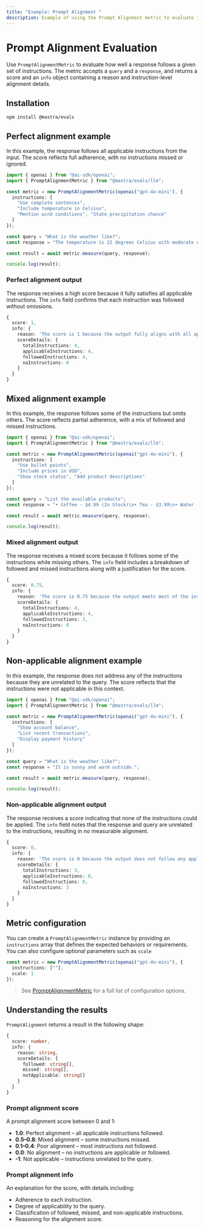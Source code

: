 ```yaml
---
title: "Example: Prompt Alignment "
description: Example of using the Prompt Alignment metric to evaluate instruction adherence in responses.
---
```



# Prompt Alignment Evaluation

<ScorerCallout />

Use `PromptAlignmentMetric` to evaluate how well a response follows a given set of instructions. The metric accepts a `query` and a `response`, and returns a score and an `info` object containing a reason and instruction-level alignment details.

## Installation

```bash copy
npm install @mastra/evals
```

## Perfect alignment example

In this example, the response follows all applicable instructions from the input. The score reflects full adherence, with no instructions missed or ignored.

```typescript filename="src/example-high-perfect-alignment.ts" showLineNumbers copy
import { openai } from "@ai-sdk/openai";
import { PromptAlignmentMetric } from "@mastra/evals/llm";

const metric = new PromptAlignmentMetric(openai("gpt-4o-mini"), {
  instructions: [
    "Use complete sentences",
    "Include temperature in Celsius",
    "Mention wind conditions", "State precipitation chance"
  ]
});

const query = "What is the weather like?";
const response = "The temperature is 22 degrees Celsius with moderate winds from the northwest. There is a 30% chance of rain.";

const result = await metric.measure(query, response);

console.log(result);
```

### Perfect alignment output

The response receives a high score because it fully satisfies all applicable instructions. The `info` field confirms that each instruction was followed without omissions.

```typescript
{
  score: 1,
  info: {
    reason: 'The score is 1 because the output fully aligns with all applicable instructions, providing a comprehensive weather report that includes temperature, wind conditions, and chance of precipitation, all presented in complete sentences.',
    scoreDetails: {
      totalInstructions: 4,
      applicableInstructions: 4,
      followedInstructions: 4,
      naInstructions: 0
    }
  }
}
```

## Mixed alignment example

In this example, the response follows some of the instructions but omits others. The score reflects partial adherence, with a mix of followed and missed instructions.

```typescript filename="src/example-high-mixed-alignment.ts" showLineNumbers copy
import { openai } from "@ai-sdk/openai";
import { PromptAlignmentMetric } from "@mastra/evals/llm";

const metric = new PromptAlignmentMetric(openai("gpt-4o-mini"), {
  instructions: [
    "Use bullet points",
    "Include prices in USD",
    "Show stock status", "Add product descriptions"
  ]
});

const query = "List the available products";
const response = "• Coffee - $4.99 (In Stock)\n• Tea - $3.99\n• Water - $1.99 (Out of Stock)";

const result = await metric.measure(query, response);

console.log(result);
```

### Mixed alignment output

The response receives a mixed score because it follows some of the instructions while missing others. The `info` field includes a breakdown of followed and missed instructions along with a justification for the score.

```typescript
{
  score: 0.75,
  info: {
    reason: 'The score is 0.75 because the output meets most of the instructions by using bullet points, including prices in USD, and showing stock status. However, it does not fully align with the instruction to provide product descriptions, which affects the overall score.',
    scoreDetails: {
      totalInstructions: 4,
      applicableInstructions: 4,
      followedInstructions: 3,
      naInstructions: 0
    }
  }
}
```

## Non-applicable alignment example

In this example, the response does not address any of the instructions because they are unrelated to the query. The score reflects that the instructions were not applicable in this context.


```typescript filename="src/example-non-applicable-alignment.ts" showLineNumbers copy
import { openai } from "@ai-sdk/openai";
import { PromptAlignmentMetric } from "@mastra/evals/llm";

const metric = new PromptAlignmentMetric(openai("gpt-4o-mini"), {
  instructions: [
    "Show account balance",
    "List recent transactions",
    "Display payment history"
  ]
});

const query = "What is the weather like?";
const response = "It is sunny and warm outside.";

const result = await metric.measure(query, response);

console.log(result);
```

### Non-applicable alignment output

The response receives a score indicating that none of the instructions could be applied. The `info` field notes that the response and query are unrelated to the instructions, resulting in no measurable alignment.

```typescript
{
  score: 0,
  info: {
    reason: 'The score is 0 because the output does not follow any applicable instructions related to the context of a weather query, as the instructions provided are irrelevant to the input.',
    scoreDetails: {
      totalInstructions: 3,
      applicableInstructions: 0,
      followedInstructions: 0,
      naInstructions: 3
    }
  }
}
```

## Metric configuration

You can create a `PromptAlignmentMetric` instance by providing an `instructions` array that defines the expected behaviors or requirements. You can also configure optional parameters such as `scale`

```typescript showLineNumbers copy
const metric = new PromptAlignmentMetric(openai("gpt-4o-mini"), {
  instructions: [""],
  scale: 1
});
```

> See [PromptAlignmentMetric](/reference/evals/prompt-alignment.md) for a full list of configuration options.

## Understanding the results

`PromptAlignment` returns a result in the following shape:

```typescript
{
  score: number,
  info: {
    reason: string,
    scoreDetails: {
      followed: string[],
      missed: string[],
      notApplicable: string[]
    }
  }
}
```
### Prompt alignment score

A prompt alignment score between 0 and 1:

- **1.0**: Perfect alignment – all applicable instructions followed.
- **0.5–0.8**: Mixed alignment – some instructions missed.
- **0.1–0.4**: Poor alignment – most instructions not followed.
- **0.0**: No alignment – no instructions are applicable or followed.
- **-1**: Not applicable – instructions unrelated to the query.

### Prompt alignment info

An explanation for the score, with details including:

- Adherence to each instruction.
- Degree of applicability to the query.
- Classification of followed, missed, and non-applicable instructions.
- Reasoning for the alignment score.

<GithubLink
  outdated={true}
  marginTop='mt-16'
  link="https://github.com/mastra-ai/mastra/blob/main/examples/basics/evals/prompt-alignment"
/>
